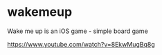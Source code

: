 # wakemeup
Wake me up is an iOS game - simple board game

https://www.youtube.com/watch?v=8EkwMugBq8g
